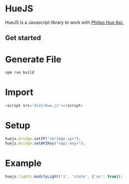 # HueJS
HueJS is a Javascript library to work with <a href="https://developers.meethue.com/philips-hue-api">Philips Hue Api.</a>


## Get started
# Generate File 
```javascript
npm run build
```

# Import
```javascript
<script src='dist/hue.js'></script>
```
# Setup
```javascript
huejs.bridge.setIP("<bridge-ip>");
huejs.bridge.setAPIKey("<api-key>");
```
# Example
```javascript
huejs.lights.modifyLight('1', 'state', {'on': true});
```